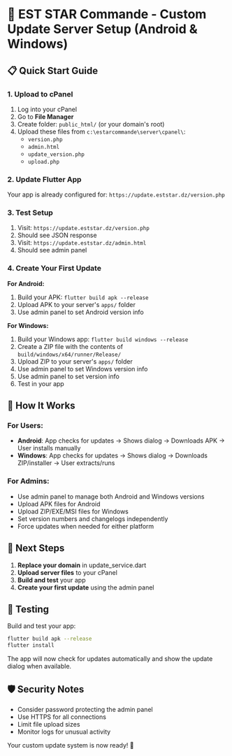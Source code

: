 # 🚀 EST STAR Commande - Custom Update Server Setup (Android & Windows)

## 📋 Quick Start Guide

### 1. Upload to cPanel
1. Log into your cPanel
2. Go to **File Manager**
3. Create folder: `public_html/` (or your domain's root)
4. Upload these files from `c:\estarcommande\server\cpanel\`:
   - `version.php`
   - `admin.html`
   - `update_version.php`
   - `upload.php`

### 2. Update Flutter App
Your app is already configured for: `https://update.eststar.dz/version.php`

### 3. Test Setup
1. Visit: `https://update.eststar.dz/version.php`
2. Should see JSON response
3. Visit: `https://update.eststar.dz/admin.html`
4. Should see admin panel

### 4. Create Your First Update

**For Android:**
1. Build your APK: `flutter build apk --release`
2. Upload APK to your server's `apps/` folder
3. Use admin panel to set Android version info

**For Windows:**
1. Build your Windows app: `flutter build windows --release`
2. Create a ZIP file with the contents of `build/windows/x64/runner/Release/`
3. Upload ZIP to your server's `apps/` folder
4. Use admin panel to set Windows version info
3. Use admin panel to set version info
4. Test in your app

## 🔧 How It Works

### For Users:
- **Android**: App checks for updates → Shows dialog → Downloads APK → User installs manually
- **Windows**: App checks for updates → Shows dialog → Downloads ZIP/installer → User extracts/runs

### For Admins:
- Use admin panel to manage both Android and Windows versions
- Upload APK files for Android
- Upload ZIP/EXE/MSI files for Windows
- Set version numbers and changelogs independently
- Force updates when needed for either platform

## 🎯 Next Steps

1. **Replace your domain** in update_service.dart
2. **Upload server files** to your cPanel
3. **Build and test** your app
4. **Create your first update** using the admin panel

## 📱 Testing

Build and test your app:
```bash
flutter build apk --release
flutter install
```

The app will now check for updates automatically and show the update dialog when available.

## 🛡️ Security Notes

- Consider password protecting the admin panel
- Use HTTPS for all connections
- Limit file upload sizes
- Monitor logs for unusual activity

Your custom update system is now ready! 🎉
